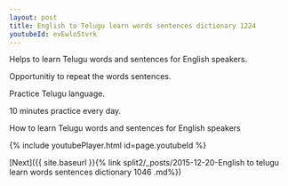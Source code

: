 ```yaml
---
layout: post
title: English to Telugu learn words sentences dictionary 1224 
youtubeId: evEwlo5tvrk
---
```

 
 
Helps to learn Telugu words and sentences for English speakers.

Opportunitiy to repeat the words sentences. 

Practice Telugu language. 
 
10 minutes practice every day. 
 
How to learn Telugu words and sentences for English speakers 
 
{% include youtubePlayer.html id=page.youtubeId %}
 
 
[Next]({{ site.baseurl }}{% link  split2/_posts/2015-12-20-English to telugu learn words sentences dictionary 1046 .md%})
 
